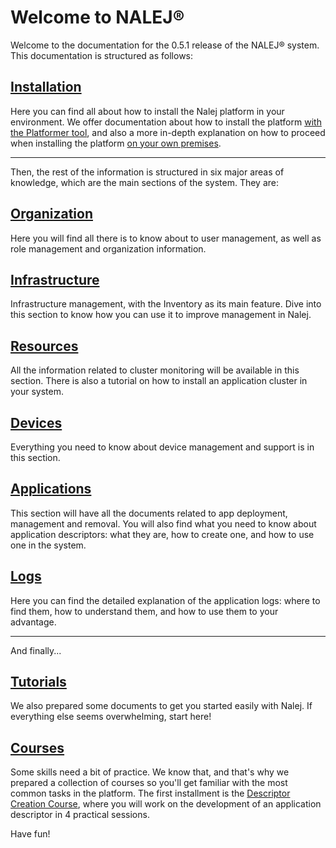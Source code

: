 # Welcome to NALEJ®

Welcome to the documentation for the 0.5.1 release of the NALEJ® system. This documentation is structured as follows:

## [Installation](platformer/platformer.md)

Here you can find all about how to install the Nalej platform in your environment. We offer documentation about how to install the platform [with the Platformer tool](installation/platformer/platformer.md), and also a more in-depth explanation on how to proceed when installing the platform [on your own premises](installation/onpremise/prerequisites.md).

------

Then, the rest of the information is structured in six major areas of knowledge, which are the main sections of the system. They are:

## [Organization](organization/organization-1.md)

Here you will find all there is to know about to user management, as well as role management and organization information.

## [Infrastructure](infrastructure/inventory.md)

Infrastructure management, with the Inventory as its main feature. Dive into this section to know how you can use it to improve management in Nalej.

## [Resources](resources/resources-1.md)

All the information related to cluster monitoring will be available in this section. There is also a tutorial on how to install an application cluster in your system.

## [Devices](devices/devices-1.md)

Everything you need to know about device management and support is in this section.

## [Applications](applications/applications-1.md)

This section will have all the documents related to app deployment, management and removal. You will also find what you need to know about application descriptors: what they are, how to create one, and how to use one in the system.

## [Logs](logs/unified_logging.md)

Here you can find the detailed explanation of the application logs: where to find them, how to understand them, and how to use them to your advantage.

------

And finally...

## [Tutorials](tutorials/initiallogin.md)

We also prepared some documents to get you started easily with Nalej. If everything else seems overwhelming, start here!

## [Courses](courses/descriptors101_s1_services.md)

Some skills need a bit of practice. We know that, and that's why we prepared a collection of courses so you'll get familiar with the most common tasks in the platform. The first installment is the [Descriptor Creation Course](courses/descriptors101_s1_services.md), where you will work on the development of an application descriptor in 4 practical sessions.



Have fun!

